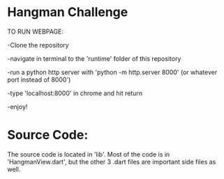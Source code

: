 # Hangman Challenge

TO RUN WEBPAGE:


-Clone the repository


-navigate in terminal to the 'runtime' folder of this repository


-run a python http server with 'python -m http.server 8000' (or whatever port instead of 8000')


-type 'localhost:8000' in chrome and hit return


-enjoy!



# Source Code:


The source code is located in 'lib'. Most of the code is in 'HangmanView.dart', but the other 3 .dart files are important side files as well.
